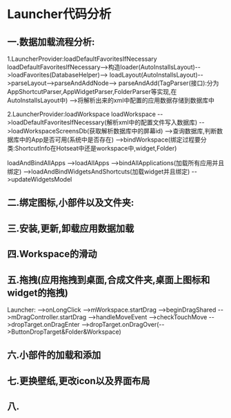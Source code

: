 # Launcher代码分析

## 一.数据加载流程分析:

1.LauncherProvider:loadDefaultFavoritesIfNecessary
loadDefaultFavoritesIfNecessary-->构造loader(AutoInstallsLayout)-->loadFavorites(DatabaseHelper)——>
loadLayout(AutoInstallsLayout)-->parseLayout-->parseAndAddNode-->
parseAndAdd(TagParser(接口):分为AppShortcutParser,AppWidgetParser,FolderParser等实现,在AutoInstallsLayout中)
-->将解析出来的xml中配置的应用数据存储到数据库中

2.LauncherProvider:loadWorkspace
loadWorkspace
-->loadDefaultFavoritesIfNecessary(解析xml中的配置文件写入数据库)
-->loadWorkspaceScreensDb(获取解析数据库中的屏幕id)
-->查询数据库,判断数据库中的App是否可用(系统中是否存在)
-->bindWorkspace(绑定过程要分类:ShortcutInfo在Hotseat中还是workspace中,widget,Folder)

loadAndBindAllApps
-->loadAllApps
-->bindAllApplications(加载所有应用并且绑定)
-->loadAndBindWidgetsAndShortcuts(加载widget并且绑定)
-->updateWidgetsModel


## 二.绑定图标,小部件以及文件夹:

## 三.安装,更新,卸载应用数据加载

## 四.Workspace的滑动

## 五.拖拽(应用拖拽到桌面,合成文件夹,桌面上图标和widget的拖拽)

Launcher:
-->onLongClick
-->mWorkspace.startDrag
-->beginDragShared
-->mDragController.startDrag
-->handleMoveEvent
-->checkTouchMove
-->dropTarget.onDragEnter
-->dropTarget.onDragOver(-->ButtonDropTarget&Folder&Workspace)


## 六.小部件的加载和添加

## 七.更换壁纸,更改icon以及界面布局

## 八.